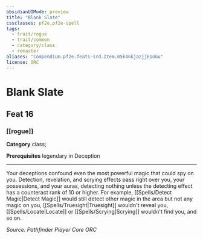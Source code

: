 ```yaml
---
obsidianUIMode: preview
title: "Blank Slate"
cssclasses: pf2e,pf2e-spell
tags:
  - trait/rogue
  - trait/common
  - category/class
  - remaster
aliases: "Compendium.pf2e.feats-srd.Item.05k4nkjazjjEUoGu"
license: ORC
---
```

# Blank Slate
## Feat 16
### [[rogue]]

**Category** class; 



**Prerequisites** legendary in Deception
* * *
Your deceptions confound even the most powerful magic that could spy on you. Detection, revelation, and scrying effects pass right over you, your possessions, and your auras, detecting nothing unless the detecting effect has a counteract rank of 10 or higher. For example, [[Spells/Detect Magic|Detect Magic]] would still detect other magic in the area but not any magic on you, [[Spells/Truesight|Truesight]] wouldn't reveal you, [[Spells/Locate|Locate]] or [[Spells/Scrying|Scrying]] wouldn't find you, and so on.

*Source: Pathfinder Player Core*
*ORC*